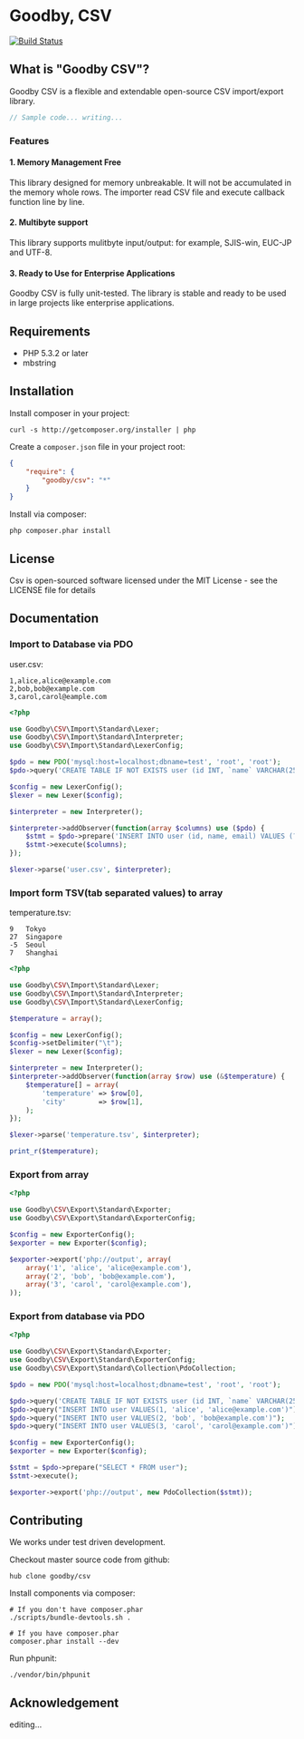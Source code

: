 # Goodby, CSV

[![Build Status](https://secure.travis-ci.org/goodby/csv.png?branch=master)](https://travis-ci.org/goodby/csv)

## What is "Goodby CSV"?

Goodby CSV is a flexible and extendable open-source CSV import/export library.

```php
// Sample code... writing...
```

### Features

#### 1. Memory Management Free

This library designed for memory unbreakable. It will not be accumulated in the memory whole rows. The importer read CSV file and execute callback function line by line.

#### 2. Multibyte support

This library supports mulitbyte input/output: for example, SJIS-win, EUC-JP and UTF-8.

#### 3. Ready to Use for Enterprise Applications

Goodby CSV is fully unit-tested. The library is stable and ready to be used in large projects like enterprise applications.

## Requirements

* PHP 5.3.2 or later
* mbstring

## Installation

Install composer in your project:

```
curl -s http://getcomposer.org/installer | php
```

Create a `composer.json` file in your project root:

```json
{
    "require": {
        "goodby/csv": "*"
    }
}
```

Install via composer:

```
php composer.phar install
```

## License

Csv is open-sourced software licensed under the MIT License - see the LICENSE file for details

## Documentation

### Import to Database via PDO

user.csv:

```
1,alice,alice@example.com
2,bob,bob@example.com
3,carol,carol@eample.com
```

```php
<?php

use Goodby\CSV\Import\Standard\Lexer;
use Goodby\CSV\Import\Standard\Interpreter;
use Goodby\CSV\Import\Standard\LexerConfig;

$pdo = new PDO('mysql:host=localhost;dbname=test', 'root', 'root');
$pdo->query('CREATE TABLE IF NOT EXISTS user (id INT, `name` VARCHAR(255), email VARCHAR(255))');

$config = new LexerConfig();
$lexer = new Lexer($config);

$interpreter = new Interpreter();

$interpreter->addObserver(function(array $columns) use ($pdo) {
    $stmt = $pdo->prepare('INSERT INTO user (id, name, email) VALUES (?, ?, ?)');
    $stmt->execute($columns);
});

$lexer->parse('user.csv', $interpreter);

```

### Import form TSV(tab separated values) to array

temperature.tsv:

```
9	Tokyo
27	Singapore
-5	Seoul
7	Shanghai
```

```php
<?php

use Goodby\CSV\Import\Standard\Lexer;
use Goodby\CSV\Import\Standard\Interpreter;
use Goodby\CSV\Import\Standard\LexerConfig;

$temperature = array();

$config = new LexerConfig();
$config->setDelimiter("\t");
$lexer = new Lexer($config);

$interpreter = new Interpreter();
$interpreter->addObserver(function(array $row) use (&$temperature) {
    $temperature[] = array(
        'temperature' => $row[0],
        'city'        => $row[1],
    );
});

$lexer->parse('temperature.tsv', $interpreter);

print_r($temperature);
```

### Export from array

```php
<?php

use Goodby\CSV\Export\Standard\Exporter;
use Goodby\CSV\Export\Standard\ExporterConfig;

$config = new ExporterConfig();
$exporter = new Exporter($config);

$exporter->export('php://output', array(
    array('1', 'alice', 'alice@example.com'),
    array('2', 'bob', 'bob@example.com'),
    array('3', 'carol', 'carol@example.com'),
));
```


### Export from database via PDO

```php
<?php

use Goodby\CSV\Export\Standard\Exporter;
use Goodby\CSV\Export\Standard\ExporterConfig;
use Goodby\CSV\Export\Standard\Collection\PdoCollection;

$pdo = new PDO('mysql:host=localhost;dbname=test', 'root', 'root');

$pdo->query('CREATE TABLE IF NOT EXISTS user (id INT, `name` VARCHAR(255), email VARCHAR(255))');
$pdo->query("INSERT INTO user VALUES(1, 'alice', 'alice@example.com')");
$pdo->query("INSERT INTO user VALUES(2, 'bob', 'bob@example.com')");
$pdo->query("INSERT INTO user VALUES(3, 'carol', 'carol@example.com')");

$config = new ExporterConfig();
$exporter = new Exporter($config);

$stmt = $pdo->prepare("SELECT * FROM user");
$stmt->execute();

$exporter->export('php://output', new PdoCollection($stmt));
```


## Contributing

We works under test driven development.

Checkout master source code from github:

```
hub clone goodby/csv
```

Install components via composer:

```
# If you don't have composer.phar
./scripts/bundle-devtools.sh .

# If you have composer.phar
composer.phar install --dev
```

Run phpunit:

```
./vendor/bin/phpunit
```

## Acknowledgement

editing...